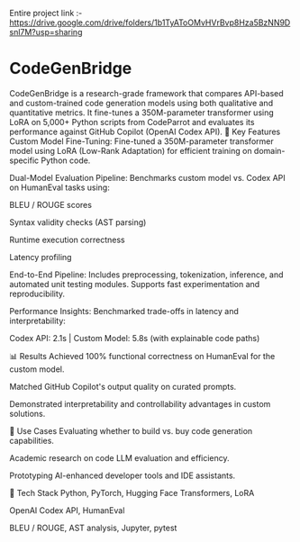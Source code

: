 Entire project link
:- https://drive.google.com/drive/folders/1b1TyAToOMvHVrBvp8Hza5BzNN9Dsnl7M?usp=sharing


# CodeGenBridge
CodeGenBridge is a research-grade framework that compares API-based and custom-trained code generation models using both qualitative and quantitative metrics. It fine-tunes a 350M-parameter transformer using LoRA on 5,000+ Python scripts from CodeParrot and evaluates its performance against GitHub Copilot (OpenAI Codex API).
🚀 Key Features
Custom Model Fine-Tuning:
Fine-tuned a 350M-parameter transformer model using LoRA (Low-Rank Adaptation) for efficient training on domain-specific Python code.

Dual-Model Evaluation Pipeline:
Benchmarks custom model vs. Codex API on HumanEval tasks using:

BLEU / ROUGE scores

Syntax validity checks (AST parsing)

Runtime execution correctness

Latency profiling

End-to-End Pipeline:
Includes preprocessing, tokenization, inference, and automated unit testing modules. Supports fast experimentation and reproducibility.

Performance Insights:
Benchmarked trade-offs in latency and interpretability:

Codex API: 2.1s | Custom Model: 5.8s (with explainable code paths)

📊 Results
Achieved 100% functional correctness on HumanEval for the custom model.

Matched GitHub Copilot's output quality on curated prompts.

Demonstrated interpretability and controllability advantages in custom solutions.

🧠 Use Cases
Evaluating whether to build vs. buy code generation capabilities.

Academic research on code LLM evaluation and efficiency.

Prototyping AI-enhanced developer tools and IDE assistants.

📁 Tech Stack
Python, PyTorch, Hugging Face Transformers, LoRA

OpenAI Codex API, HumanEval

BLEU / ROUGE, AST analysis, Jupyter, pytest
